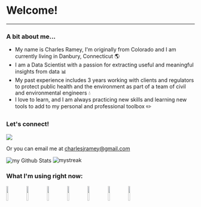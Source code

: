 # Welcome!
---

### A bit about me...
- My name is Charles Ramey, I'm originally from Colorado and I am currently living in Danbury, Connecticut :earth_americas:
- I am a Data Scientist with a passion for extracting useful and meaningful insights from data :bar_chart:
- My past experience includes 3 years working with clients and regulators to protect public health and the environment as part of a team of civil and environmental engineers :droplet:
- I love to learn, and I am always practicing new skills and learning new tools to add to my personal and professional toolbox :pencil2:

### Let's connect!
[![](https://img.shields.io/badge/linkedin-%230077B5.svg?style=for-the-badge&logo=linkedin)](https://www.linkedin.com/in/charlesjramey/)

Or you can email me at charlesjramey@gmail.com

<img align="center" src="https://github-readme-stats.vercel.app/api?username=charlesjramey&include_all_commits=true&count_private=true&show_icons=true&line_height=20&title_color=2B5BBD&icon_color=1124BB&text_color=A1A1A1&bg_color=0,000000,130F40" alt="my Github Stats"/>

<img src="https://github-readme-streak-stats.herokuapp.com/?user=charlesjramey&theme=tokyonight" alt="mystreak"/>

### What I'm using right now:
<code><img width="10%" src="https://www.vectorlogo.zone/logos/python/python-ar21.svg"></code>
<code><img width="10%" src="https://www.vectorlogo.zone/logos/jupyter/jupyter-ar21.svg"></code>
<code><img width="10%" src="https://www.vectorlogo.zone/logos/git-scm/git-scm-ar21.svg"></code>
<code><img width="10%" src="https://www.vectorlogo.zone/logos/tensorflow/tensorflow-ar21.svg"></code>
<code><img width="10%" src="https://www.vectorlogo.zone/logos/postgresql/postgresql-ar21.svg"></code>
<code><img width="10%" src="https://www.vectorlogo.zone/logos/mysql/mysql-ar21.svg"></code>
<code><img width="10%" src="https://www.vectorlogo.zone/logos/amazon_aws/amazon_aws-ar21.svg"></code>




